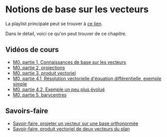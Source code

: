 # Notions de base sur les vecteurs

La playlist principale peut se trouver à [ce lien](https://youtube.com/playlist?list=PLEABsk5Xlyk4Fszzl3STe72_xSAmhrKRm).

Dans le détail, voici ce qu'on peut trouver de ce chapitre.

## Vidéos de cours

* [M0, partie 1, Connaissances de base sur les vecteurs](https://youtu.be/2NVeskm4Cc4)
* [M0, partie 2, projections](https://youtu.be/PHPP5HAByk0)
* [M0, partie 3, produit vectoriel](https://youtu.be/yxkOwnByyrk)
* [M0, partie 4.1, Résolution vectorielle d'équation différentielle, exemple simple](https://youtu.be/KxD4IBSb1LM)
* [M0, partie 4.2, Exemple un peu plus évolué](https://youtu.be/jYldm1OupGY)
* [M0, partie 5, barycentres](https://youtu.be/-JoPHW85pSc)

## Savoirs-faire

* [Savoir-faire, projeter un vecteur sur une base orthonormée](https://youtu.be/s_lBmr_1zBo)
* [Savoir-faire, produit vectoriel de deux vecteurs du plan](https://youtu.be/5W-zXhNfQPU)

